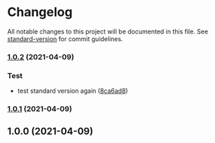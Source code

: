 # Changelog

All notable changes to this project will be documented in this file. See [standard-version](https://github.com/conventional-changelog/standard-version) for commit guidelines.

### [1.0.2](https://github.com/LGP21-LGP4/KyCON/compare/v1.0.1...v1.0.2) (2021-04-09)


### Test

* test standard version again ([8ca6ad8](https://github.com/LGP21-LGP4/KyCON/commit/8ca6ad82a78dcd0df22f17cf7fa8ea6968798879))

### [1.0.1](https://github.com/LGP21-LGP4/KyCON/compare/v1.0.0...v1.0.1) (2021-04-09)

## 1.0.0 (2021-04-09)
